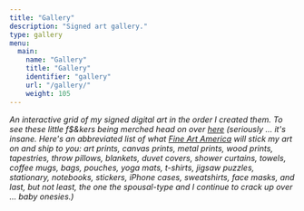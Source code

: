 ```yaml
---
title: "Gallery"
description: "Signed art gallery."
type: gallery
menu:
  main:
    name: "Gallery"
    title: "Gallery"
    identifier: "gallery"
    url: "/gallery/"
    weight: 105
---
```

*An interactive grid of my signed digital art in the order I created them. To see these little f$&kers being merched head on over [here](https://moondeer.art) (seriously … it's insane. Here's an abbreviated list of what [Fine Art America](https://fineartamerica.com) will stick my art on and ship to you: art prints, canvas prints, metal prints, wood prints, tapestries, throw pillows, blankets, duvet covers, shower curtains, towels, coffee mugs, bags, pouches, yoga mats, t-shirts, jigsaw puzzles, stationary, notebooks, stickers, iPhone cases, sweatshirts, face masks, and last, but not least, the one the spousal-type and I continue to crack up over … baby onesies.)*